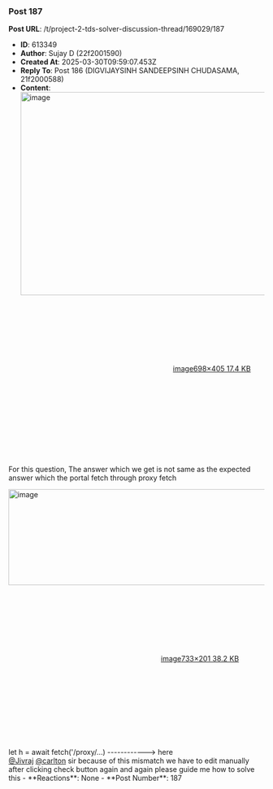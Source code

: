 ### Post 187
**Post URL**: /t/project-2-tds-solver-discussion-thread/169029/187
- **ID**: 613349
- **Author**: Sujay D (22f2001590)
- **Created At**: 2025-03-30T09:59:07.453Z
- **Reply To**: Post 186 (DIGVIJAYSINH SANDEEPSINH CHUDASAMA, 21f2000588)
- **Content**:  
  <div class="lightbox-wrapper"><a class="lightbox" href="https://europe1.discourse-cdn.com/flex013/uploads/iitm/original/3X/b/1/b1f766eb39c63ca0fa7f18224692d10600f5d407.png" data-download-href="/uploads/short-url/pomzfXjUuFhneq5rHaGWmJ5SxJt.png?dl=1" title="image" rel="noopener nofollow ugc"><img src="https://europe1.discourse-cdn.com/flex013/uploads/iitm/original/3X/b/1/b1f766eb39c63ca0fa7f18224692d10600f5d407.png" alt="image" data-base62-sha1="pomzfXjUuFhneq5rHaGWmJ5SxJt" width="690" height="400" data-dominant-color="24292F"><div class="meta"><svg class="fa d-icon d-icon-far-image svg-icon" aria-hidden="true"><use href="#far-image"></use></svg><span class="filename">image</span><span class="informations">698×405 17.4 KB</span><svg class="fa d-icon d-icon-discourse-expand svg-icon" aria-hidden="true"><use href="#discourse-expand"></use></svg></div></a></div><br>
For this question, The answer which we get is not same as the expected answer which the portal fetch through proxy fetch<br>
<div class="lightbox-wrapper"><a class="lightbox" href="https://europe1.discourse-cdn.com/flex013/uploads/iitm/original/3X/e/0/e010f5c327843dec9c8f355ca5bc35830300c3f8.jpeg" data-download-href="/uploads/short-url/vYbhYSQIOVMvOpLeeaXxRBaeqy4.jpeg?dl=1" title="image" rel="noopener nofollow ugc"><img src="https://europe1.discourse-cdn.com/flex013/uploads/iitm/optimized/3X/e/0/e010f5c327843dec9c8f355ca5bc35830300c3f8_2_690x189.jpeg" alt="image" data-base62-sha1="vYbhYSQIOVMvOpLeeaXxRBaeqy4" width="690" height="189" srcset="https://europe1.discourse-cdn.com/flex013/uploads/iitm/optimized/3X/e/0/e010f5c327843dec9c8f355ca5bc35830300c3f8_2_690x189.jpeg, https://europe1.discourse-cdn.com/flex013/uploads/iitm/original/3X/e/0/e010f5c327843dec9c8f355ca5bc35830300c3f8.jpeg 1.5x, https://europe1.discourse-cdn.com/flex013/uploads/iitm/original/3X/e/0/e010f5c327843dec9c8f355ca5bc35830300c3f8.jpeg 2x" data-dominant-color="F8F5F5"><div class="meta"><svg class="fa d-icon d-icon-far-image svg-icon" aria-hidden="true"><use href="#far-image"></use></svg><span class="filename">image</span><span class="informations">733×201 38.2 KB</span><svg class="fa d-icon d-icon-discourse-expand svg-icon" aria-hidden="true"><use href="#discourse-expand"></use></svg></div></a></div><br>
let h = await fetch('/proxy/…) ------------&gt; here<br>
<a class="mention" href="/u/jivraj">@Jivraj</a> <a class="mention" href="/u/carlton">@carlton</a> sir because of this mismatch we have to edit manually after clicking check button again and again
please guide me how to solve this
- **Reactions**: None
- **Post Number**: 187

